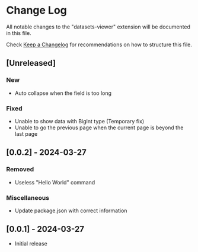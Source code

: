 # Change Log

All notable changes to the "datasets-viewer" extension will be documented in this file.

Check [Keep a Changelog](http://keepachangelog.com/) for recommendations on how to structure this file.

## [Unreleased]

### New

- Auto collapse when the field is too long

### Fixed

- Unable to show data with BigInt type (Temporary fix)
- Unable to go the previous page when the current page is beyond the last page

## [0.0.2] - 2024-03-27

### Removed

- Useless "Hello World" command

### Miscellaneous

- Update package.json with correct information

## [0.0.1] - 2024-03-27

- Initial release
